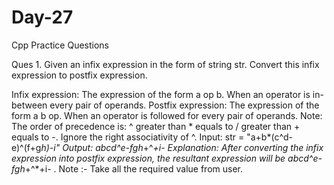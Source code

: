 # Day-27
Cpp Practice Questions

Ques 1. Given an infix expression in the form of string str. Convert this infix expression to postfix expression.

Infix expression: The expression of the form a op b. When an operator is in-between every pair of operands.
Postfix expression: The expression of the form a b op. When an operator is followed for every pair of operands.
Note: The order of precedence is: ^ greater than * equals to / greater than + equals to -. Ignore the right associativity of ^. Input: str = "a+b*(c^d-e)^(f+g*h)-i"
Output: abcd^e-fgh*+^*+i-
Explanation:
After converting the infix expression
into postfix expression, the resultant
expression will be abcd^e-fgh*+^*+i- . Note :- Take all the required value from user.
